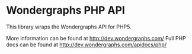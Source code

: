 # Wondergraphs PHP API
This library wraps the Wondergraphs API for PHP5.

More information can be found at http://dev.wondergraphs.com/
Full PHP docs can be found at http://dev.wondergraphs.com/apidocs/php/
